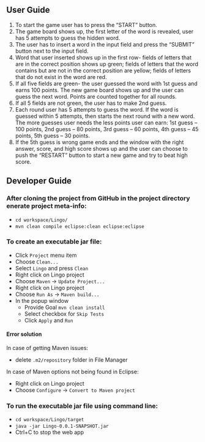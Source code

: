 ## User Guide
1. To start the game user has to press the “START” button.
2. The game board shows up, the first letter of the word is revealed, user has 5 attempts to guess the hidden word.
3. The user has to insert a word in the input field and press the “SUBMIT” button next to the input field.
4. Word that user inserted shows up in the first row- fields of letters that are in the correct position shows up green; fields of letters that the word contains but are not in the correct position are yellow; fields of letters that do not exist in the word are red.
5. If all five fields are green- the user guessed the word with 1st guess and earns 100 points. The new game board shows up and the user can guess the next word. Points are counted together for all rounds.
6. If all 5 fields are not green, the user has to make 2nd guess.
7. Each round user has 5 attempts to guess the word. If the word is guessed within 5 attempts, then starts the next round with a new word. The more guesses user needs the less points user can earn: 1st guess – 100 points, 2nd guess – 80 points, 3rd guess – 60 points, 4th guess – 45 points, 5th guess – 30 points.
8. If the 5th guess is wrong game ends and the window with the right answer, score, and high score shows up and the user can choose to push the “RESTART” button to start a new game and try to beat high score.


## Developer Guide

### After cloning the project from GitHub in the project directory enerate project meta-info:
- `cd workspace/Lingo/`
- `mvn clean compile eclipse:clean eclipse:eclipse`

### To create an executable jar file:
- Click `Project` menu item
- Choose `Clean...`
- Select `Lingo` and press `Clean`
- Right click on Lingo project
- Choose `Maven` -> `Update Project...`
- Right click on Lingo project
- Choose `Run As` -> `Maven build...`
- In the popup window
  - Provide Goal `mvn clean install`
  - Select checkbox for `Skip Tests`
  - Click `Apply` and `Run`

#### Error solution

In case of getting Maven issues:
- delete `.m2/repository` folder in File Manager

In case of Maven options not being found in Eclipse:
- Right click on Lingo project
- Choose `Configure` -> `Convert to Maven project`

### To run the executable jar file using command line:
- `cd workspace/Lingo/target`
- `java -jar Lingo-0.0.1-SNAPSHOT.jar`
- Ctrl+C to stop the web app
